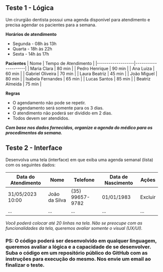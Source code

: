 ## Teste 1 - Lógica
Um cirurgião dentista possui uma agenda disponível para atendimento e precisa agendar os pacientes para a semana.

**Horários de atendimento**
- Segunda - 08h às 13h
- Quarta - 18h às 22h
- Sexta - 14h às 17h

**Pacientes**
| Nome | Tempo de Atendimento |
|-------------------|---------------------|
| Maria Clara | 80 min |
| Pedro Henrique | 90 min |
| Ana Luiza | 60 min |
| Gabriel Oliveira | 70 min |
| Laura Beatriz | 45 min |
| João Miguel | 80 min |
| Isabela Fernandes | 65 min |
| Lucas Santos | 85 min |
| Beatriz Almeida | 75 min |
 
**Regras**

- O agendamento não pode se repetir.
- O agendamento será somente para os 3 dias.
- O atendimento não poderá ser dividido em 2 dias.
- Todos devem ser atendidos.

***Com base nos dados fornecidos, organize a agenda do médico para os procedimentos da semana.***

## Teste 2 - Interface

Desenvolva uma tela (interface) em que exiba uma agenda semanal (lista) com os seguintes dados:

|Data do Atendimento|Nome|Telefone|Data de Nascimento|Ações|
|---|---|---|---|---|
|31/05/2023 10:00|João da Silva|(35) 99657-9782|01/01/1983|Excluir|
|...|...|...|...|...|

*Você poderá colocar até 20 linhas na tela. Não se preocupe com as funcionalidades da tela, queremos avaliar somente o visual (UX/UI).*

### PS: O código poderá ser desenvolvido em qualquer linguagem, queremos avaliar a lógica e a capacidade de se desenvolver. Suba o código em um repositório público do GitHub com as instruções para execução do mesmo. Nos envie um email ao finalizar o teste.
